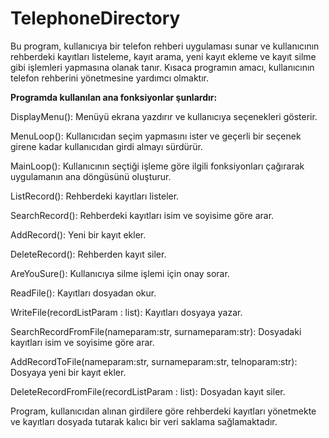 # TelephoneDirectory

Bu program, kullanıcıya bir telefon rehberi uygulaması sunar ve kullanıcının rehberdeki kayıtları listeleme, kayıt arama, yeni kayıt ekleme ve kayıt silme gibi işlemleri yapmasına olanak tanır. Kısaca programın amacı, kullanıcının telefon rehberini yönetmesine yardımcı olmaktır.

**Programda kullanılan ana fonksiyonlar şunlardır:**

DisplayMenu(): Menüyü ekrana yazdırır ve kullanıcıya seçenekleri gösterir.

MenuLoop(): Kullanıcıdan seçim yapmasını ister ve geçerli bir seçenek girene kadar kullanıcıdan girdi almayı sürdürür.

MainLoop(): Kullanıcının seçtiği işleme göre ilgili fonksiyonları çağırarak uygulamanın ana döngüsünü oluşturur.

ListRecord(): Rehberdeki kayıtları listeler.

SearchRecord(): Rehberdeki kayıtları isim ve soyisime göre arar.

AddRecord(): Yeni bir kayıt ekler.

DeleteRecord(): Rehberden kayıt siler.

AreYouSure(): Kullanıcıya silme işlemi için onay sorar.

ReadFile(): Kayıtları dosyadan okur.

WriteFile(recordListParam : list): Kayıtları dosyaya yazar.

SearchRecordFromFile(nameparam:str, surnameparam:str): Dosyadaki kayıtları isim ve soyisime göre arar.

AddRecordToFile(nameparam:str, surnameparam:str, telnoparam:str): Dosyaya yeni bir kayıt ekler.

DeleteRecordFromFile(recordListParam : list): Dosyadan kayıt siler.

Program, kullanıcıdan alınan girdilere göre rehberdeki kayıtları yönetmekte ve kayıtları dosyada tutarak kalıcı bir veri saklama sağlamaktadır.
